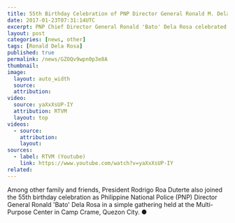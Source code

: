 ```yaml
---
title: 55th Birthday Celebration of PNP Director General Ronald M. Dela Rosa
date: 2017-01-23T07:31:14UTC
excerpt: PNP Chief Director General Ronald 'Bato' Dela Rosa celebrated his 55th birthday in a simple gathering held at the Multi-Purpose Center in Camp Crame, Quezon City on 22 January 2017.
layout: post
categories: [news, other]
tags: [Ronald Dela Rosa]
published: true
permalink: /news/GZOQv9wpn0p3e8A
thumbnail:
image:
  layout: auto_width
  source: 
  attribution: 
video:
  source: yaXxXsUP-IY
  attribution: RTVM
  layout: top
videos:
  - source: 
    attribution: 
    layout: 
sources:
  - label: RTVM (Youtube)
    link: https://www.youtube.com/watch?v=yaXxXsUP-IY
related:
---
```


Among other family and friends, President Rodrigo Roa Duterte also joined the 55th birthday celebration as Philippine National Police (PNP) Director General Ronald 'Bato' Dela Rosa in a simple gathering held at the Multi-Purpose Center in Camp Crame, Quezon City.
&#x25cf;
